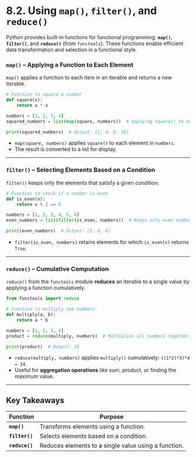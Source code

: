 # 8.2. Using `map()`, `filter()`, and `reduce()`

Python provides built-in functions for functional programming: **`map()`**, **`filter()`**, and **`reduce()`** (from `functools`). These functions enable efficient data transformation and selection in a functional style.

### `map()` – Applying a Function to Each Element  
`map()` applies a function to each item in an iterable and returns a new iterable.  

```python
# Function to square a number
def square(x):
    return x * x

numbers = [1, 2, 3, 4]
squared_numbers = list(map(square, numbers))  # Applying square() to each number

print(squared_numbers)  # Output: [1, 4, 9, 16]
```
- `map(square, numbers)` applies `square()` to each element in `numbers`.
- The result is converted to a list for display.

---

### `filter()` – Selecting Elements Based on a Condition  
`filter()` keeps only the elements that satisfy a given condition.  

```python
# Function to check if a number is even
def is_even(x):
    return x % 2 == 0

numbers = [1, 2, 3, 4, 5, 6]
even_numbers = list(filter(is_even, numbers))  # Keeps only even numbers

print(even_numbers)  # Output: [2, 4, 6]
```
- `filter(is_even, numbers)` retains elements for which `is_even(x)` returns `True`.

---

### `reduce()` – Cumulative Computation  
`reduce()` from the `functools` module **reduces** an iterable to a single value by applying a function cumulatively.  

```python
from functools import reduce

# Function to multiply two numbers
def multiply(a, b):
    return a * b

numbers = [1, 2, 3, 4]
product = reduce(multiply, numbers)  # Multiplies all numbers together

print(product)  # Output: 24
```
- `reduce(multiply, numbers)` applies `multiply()` cumulatively: `((1*2)*3)*4 = 24`.
- Useful for **aggregation operations** like sum, product, or finding the maximum value.

---

## Key Takeaways  
| Function | Purpose |
|----------|---------|
| **`map()`** | Transforms elements using a function. |
| **`filter()`** | Selects elements based on a condition. |
| **`reduce()`** | Reduces elements to a single value using a function. |

